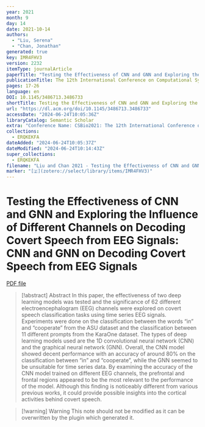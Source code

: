 ```yaml
---
year: 2021
month: 9
day: 14
date: 2021-10-14
authors:
  - "Liu, Serena"
  - "Chan, Jonathan"
generated: true
key: IMR4FHV3
version: 2232
itemType: journalArticle
paperTitle: "Testing the Effectiveness of CNN and GNN and Exploring the Influence of Different Channels on Decoding Covert Speech from EEG Signals: CNN and GNN on Decoding Covert Speech from EEG Signals"
publicationTitle: The 12th International Conference on Computational Systems-Biology and Bioinformatics
pages: 17-26
language: en
DOI: 10.1145/3486713.3486733
shortTitle: Testing the Effectiveness of CNN and GNN and Exploring the Influence of Different Channels on Decoding Covert Speech from EEG Signals
url: "https://dl.acm.org/doi/10.1145/3486713.3486733"
accessDate: "2024-06-24T10:05:36Z"
libraryCatalog: Semantic Scholar
extra: "Conference Name: CSBio2021: The 12th International Conference on Computational Systems-Biology and Bioinformatics ISBN: 9781450385107 Place: Virtual (GMT+7 Bangkok Time) Thailand Publisher: ACM"
collections:
  - ERQKEKFA
dateAdded: "2024-06-24T10:05:37Z"
dateModified: "2024-06-24T10:14:43Z"
super_collections:
  - ERQKEKFA
filename: "Liu and Chan 2021 - Testing the Effectiveness of CNN and GNN and Exploring the Influence of Different Channels on Decoding Covert Speech from EEG Signals: CNN and GNN on Decoding Covert Speech from EEG Signals.pdf"
marker: "[🇿](zotero://select/library/items/IMR4FHV3)"
---
```

# Testing the Effectiveness of CNN and GNN and Exploring the Influence of Different Channels on Decoding Covert Speech from EEG Signals: CNN and GNN on Decoding Covert Speech from EEG Signals

[PDF file](/Papers/PDFs/Liu%20and%20Chan%202021%20-%20Testing%20the%20Effectiveness%20of%20CNN%20and%20GNN%20and%20Exploring%20the%20Influence%20of%20Different%20Channels%20on%20Decoding%20Covert%20Speech%20from%20EEG%20Signals:%20CNN%20and%20GNN%20on%20Decoding%20Covert%20Speech%20from%20EEG%20Signals.pdf)

> [!abstract] Abstract
> In this paper, the effectiveness of two deep learning models was tested and the significance of 62 different electroencephalogram (EEG) channels were explored on covert speech classification tasks using time series EEG signals. Experiments were done on the classification between the words “in” and “cooperate” from the ASU dataset and the classification between 11 different prompts from the KaraOne dataset. The types of deep learning models used are the 1D convolutional neural network (CNN) and the graphical neural network (GNN). Overall, the CNN model showed decent performance with an accuracy of around 80% on the classification between “in” and “cooperate”, while the GNN seemed to be unsuitable for time series data. By examining the accuracy of the CNN model trained on different EEG channels, the prefrontal and frontal regions appeared to be the most relevant to the performance of the model. Although this finding is noticeably different from various previous works, it could provide possible insights into the cortical activities behind covert speech.

>[!warning] Warning
> This note should not be modified as it can be overwritten by the plugin which generated it.

